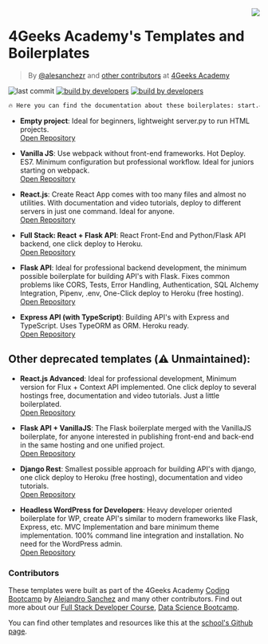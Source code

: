 <img align="right" src="https://assets.breatheco.de/apis/img/images.php?blob&random&cat=icon&tags=4geeks,32">

# 4Geeks Academy's Templates and Boilerplates

> By [@alesanchezr](https://twitter.com/alesanchezr) and [other contributors](https://github.com/4GeeksAcademy/Interactive-Tutorials/graphs/contributors) at [4Geeks Academy](http://4geeksacademy.co/)

![last commit](https://img.shields.io/github/last-commit/4geeksacademy/Templates-Boilerplates)
[![build by developers](https://img.shields.io/badge/build_by-Developers-blue)](https://breatheco.de)
[![build by developers](https://img.shields.io/twitter/follow/4geeksacademy?style=social&logo=twitter)](https://twitter.com/4geeksacademy)

```bash
🔥 Here you can find the documentation about these boilerplates: start.4geeksacademy.com
```

- **Empty project**: Ideal for beginners, lightweight server.py to run HTML projects.  
[Open Repository](https://github.com/4GeeksAcademy/html-hello)

- **Vanilla JS**: Use webpack without front-end frameworks. Hot Deploy. ES7. Minimum configuration but professional workflow. Ideal for juniors starting on webpack.  
[Open Repository](https://github.com/4GeeksAcademy/vanillajs-hello)

- **React.js**: Create React App comes with too many files and almost no utilities. With documentation and video tutorials, deploy to different servers in just one command. Ideal for anyone.  
[Open Repository](https://github.com/4GeeksAcademy/react-hello)

- **Full Stack: React + Flask API**: React Front-End and Python/Flask API backend, one click deploy to Heroku.  
[Open Repository](https://github.com/4GeeksAcademy/react-flask-hello)

- **Flask API**: Ideal for professional backend development, the minimum possible boilerplate for building API's with Flask. Fixes common problems like CORS, Tests, Error Handling, Authentication, SQL Alchemy Integration, Pipenv, .env, One-Click deploy to Heroku (free hosting).  
[Open Repository](https://github.com/4GeeksAcademy/flask-rest-hello)

- **Express API (with TypeScript)**: Building API's with Express and TypeScript. Uses TypeORM as ORM. Heroku ready.  
[Open Repository](https://github.com/4GeeksAcademy/expressjs-rest-hello)


## Other deprecated templates (⚠️ Unmaintained):

- **React.js Advanced**: Ideal for professional development, Minimum version for Flux + Context API implemented. One click deploy to several hostings free, documentation and video tutorials. Just a little boilerplated.  
[Open Repository](https://github.com/4GeeksAcademy/react-hello-webapp)

- **Flask API + VanillaJS**: The Flask boilerplate merged with the VanillaJS boilerplate, for anyone interested in publishing front-end and back-end in the same hosting and one unified project.  
[Open Repository](https://github.com/4GeeksAcademy/flask-api-vanillajs-boilerplate)

- **Django Rest**: Smallest possible approach for building API's with django, one click deploy to Heroku (free hosting), documentation and video tutorials.  
[Open Repository](https://github.com/4GeeksAcademy/django-rest-hello)

- **Headless WordPress for Developers**: Heavy developer oriented boilerplate for WP, create API's similar to modern frameworks like Flask, Express, etc. MVC Implementation and bare minimum theme implementation. 100% command line integration and installation. No need for the WordPress admin.  
[Open Repository](https://github.com/4GeeksAcademy/wordpress-hello)

### Contributors

These templates were built as part of the 4Geeks Academy [Coding Bootcamp](https://4geeksacademy.com/us/coding-bootcamp) by [Alejandro Sanchez](https://twitter.com/alesanchezr) and many other contributors. Find out more about our [Full Stack Developer Course](https://4geeksacademy.com/us/coding-bootcamps/part-time-full-stack-developer), [Data Science Bootcamp](https://4geeksacademy.com/us/coding-bootcamps/datascience-machine-learning).

You can find other templates and resources like this at the [school's Github page](https://github.com/4geeksacademy/).
